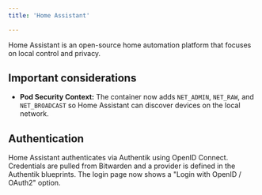 ```yaml
---
title: 'Home Assistant'

---
```


Home Assistant is an open-source home automation platform that focuses on local control and privacy.

## Important considerations

- **Pod Security Context:** The container now adds `NET_ADMIN`, `NET_RAW`, and `NET_BROADCAST` so Home Assistant can discover devices on the local network.

## Authentication

Home Assistant authenticates via Authentik using OpenID Connect. Credentials are
pulled from Bitwarden and a provider is defined in the Authentik blueprints. The
login page now shows a "Login with OpenID / OAuth2" option.
